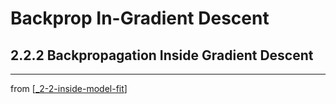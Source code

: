 # Backprop In-Gradient Descent

## 2.2.2 Backpropagation Inside Gradient Descent
---
from [[_2-2-inside-model-fit]]

[//begin]: # "Autogenerated link references for markdown compatibility"
[_2-2-inside-model-fit]: _2-2-inside-model-fit.md "Inside Model Fit"
[//end]: # "Autogenerated link references"